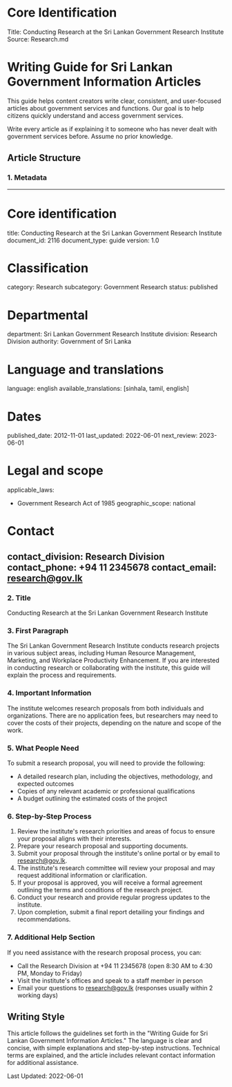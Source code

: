 # Core Identification
Title: Conducting Research at the Sri Lankan Government Research Institute
Source: Research.md

# Writing Guide for Sri Lankan Government Information Articles

This guide helps content creators write clear, consistent, and user-focused articles about government services and functions. Our goal is to help citizens quickly understand and access government services.

Write every article as if explaining it to someone who has never dealt with government services before. Assume no prior knowledge.

## Article Structure

### 1. Metadata

---
# Core identification
title: Conducting Research at the Sri Lankan Government Research Institute
document_id: 2116
document_type: guide
version: 1.0

# Classification
category: Research
subcategory: Government Research
status: published

# Departmental
department: Sri Lankan Government Research Institute
division: Research Division
authority: Government of Sri Lanka

# Language and translations
language: english
available_translations: [sinhala, tamil, english]

# Dates
published_date: 2012-11-01
last_updated: 2022-06-01
next_review: 2023-06-01

# Legal and scope
applicable_laws:
 - Government Research Act of 1985
geographic_scope: national

# Contact
contact_division: Research Division
contact_phone: +94 11 2345678
contact_email: research@gov.lk
---

### 2. Title

Conducting Research at the Sri Lankan Government Research Institute

### 3. First Paragraph

The Sri Lankan Government Research Institute conducts research projects in various subject areas, including Human Resource Management, Marketing, and Workplace Productivity Enhancement. If you are interested in conducting research or collaborating with the institute, this guide will explain the process and requirements.

### 4. Important Information

The institute welcomes research proposals from both individuals and organizations. There are no application fees, but researchers may need to cover the costs of their projects, depending on the nature and scope of the work.

### 5. What People Need

To submit a research proposal, you will need to provide the following:
- A detailed research plan, including the objectives, methodology, and expected outcomes
- Copies of any relevant academic or professional qualifications
- A budget outlining the estimated costs of the project

### 6. Step-by-Step Process

1. Review the institute's research priorities and areas of focus to ensure your proposal aligns with their interests.
2. Prepare your research proposal and supporting documents.
3. Submit your proposal through the institute's online portal or by email to research@gov.lk.
4. The institute's research committee will review your proposal and may request additional information or clarification.
5. If your proposal is approved, you will receive a formal agreement outlining the terms and conditions of the research project.
6. Conduct your research and provide regular progress updates to the institute.
7. Upon completion, submit a final report detailing your findings and recommendations.

### 7. Additional Help Section

If you need assistance with the research proposal process, you can:
- Call the Research Division at +94 11 2345678 (open 8:30 AM to 4:30 PM, Monday to Friday)
- Visit the institute's offices and speak to a staff member in person
- Email your questions to research@gov.lk (responses usually within 2 working days)

## Writing Style

This article follows the guidelines set forth in the "Writing Guide for Sri Lankan Government Information Articles." The language is clear and concise, with simple explanations and step-by-step instructions. Technical terms are explained, and the article includes relevant contact information for additional assistance.

Last Updated: 2022-06-01